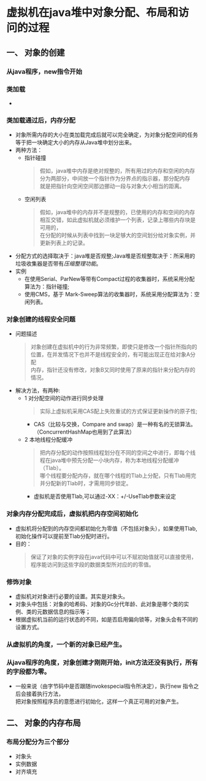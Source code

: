 # 虚拟机在java堆中对象分配、布局和访问的过程
## 一、 对象的创建  

### 从java程序，new指令开始
### 类加载  
 
  -  
### 类加载通过后，内存分配

  - 对象所需内存的大小在类加载完成后就可以完全确定，为对象分配空间的任务等于把一块确定大小的内存从Java堆中划分出来。 
  - 两种方法：
    + 指针碰撞
      > 假如，java堆中内存是绝对规整的，所有用过的内存和空闲的内存分为两部分，中间放一个指针作为分界点的指示器，那分配内存   
        就是把指针向空闲空间那边挪动一段与对象大小相当的距离。
    + 空闲列表
      > 假如，java堆中的内存并不是规整的，已使用的内存和空间的内存相互交错，如此虚拟机就必须维护一个列表，记录上哪些内存块是可用的，   
        在分配的时候从列表中找到一块足够大的空间划分给对象实例，并更新列表上的记录。
  - 分配方式的选择取决于：java堆是否规整;Java堆是否规整取决于：所采用的垃圾收集器是否带有*压缩整理功能*。
  - 实例
    + 在使用Serial、ParNew等带有Compact过程的收集器时，系统采用分配算法为：指针碰撞;
    + 使用CMS，基于 Mark-Sweep算法的收集器时，系统采用分配算法为：空闲列表。
### 对象创建的线程安全问题
  - 问题描述
    > 对象创建在虚拟机中的行为非常频繁，即使只是修改一个指针所指向的位置，在并发情况下也并不是线程安全的，有可能出现正在给对象A分配   
      内存，指针还没有修改，对象B又同时使用了原来的指针来分配内存的情况。
  - 解决方法，有两种:
    + 1 对分配空间的动作进行同步处理
      > 实际上虚拟机采用CAS配上失败重试的方式保证更新操作的原子性;
      - CAS（比较与交换，Compare and swap）是一种有名的无锁算法。（ConcurrentHashMap也用到了此算法）
    + 2 本地线程分配缓冲
      > 把内存分配的动作按照线程划分在不同的空间之中进行，即每个线程在java堆中预先分配一小块内存，称为本地线程分配缓冲（Tlab）。   
        哪个线程要分配内存，就在哪个线程的Tlab上分配，只有Tlab用完并分配新的Tlab时，才需用同步锁定。     
      - 虚拟机是否使用Tlab,可以通过-XX：+/-UseTlab参数来设定
###  对象内存分配完成后，虚拟机把内存空间初始化
   
   - 虚拟机将分配到的内存空间都初始化为零值（不包括对象头），如果使用Tlab,初始化操作可以提前至Tlab分配时进行。
   - 目的：
     > 保证了对象的实例字段在java代码中可以不赋初始值就可以直接使用，程序能访问到这些字段的数据类型所对应的的零值。
###  修饰对象   

   - 虚拟机对对象进行必要的设置。其实是对象头。
   - 对象头中包括：对象的哈希码、对象的Gc分代年龄、此对象是哪个类的实例、类的元数据信息的指示等；
   - 根据虚拟机当前的运行状态的不同，如是否启用偏向锁等，对象头会有不同的设置方式。
### 从虚拟机的角度，一个新的对象已经产生。
### 从java程序的角度，对象创建才刚刚开始，init方法还没有执行，所有的字段都为零。
   
   - 一般来说（由字节码中是否跟随invokespecial指令所决定），执行new 指令之后会接着执行<init>方法，   
     把对象按照程序员的意愿进行初始化，这样一个真正可用的对象产生。
## 二、 对象的内存布局
### 布局分配分为三个部分  
   
   - 对象头
   - 实例数据
   - 对齐填充
   